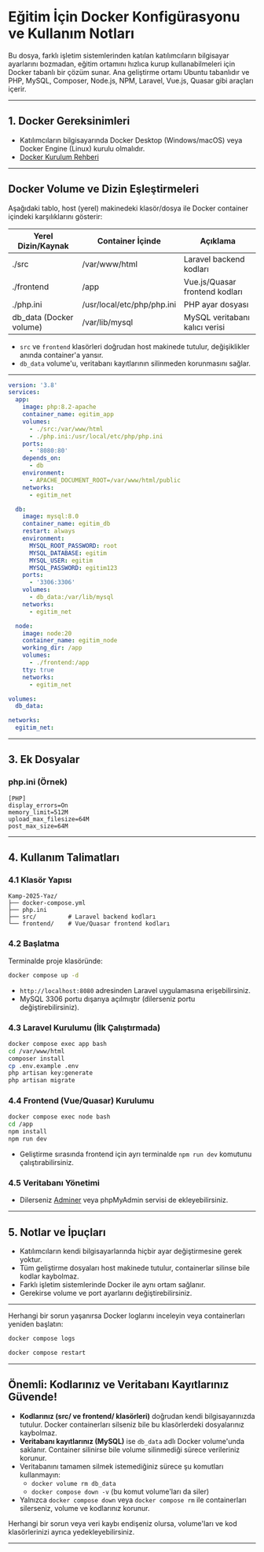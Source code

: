 # Eğitim İçin Docker Konfigürasyonu ve Kullanım Notları

Bu dosya, farklı işletim sistemlerinden katılan katılımcıların bilgisayar ayarlarını bozmadan, eğitim ortamını hızlıca kurup kullanabilmeleri için Docker tabanlı bir çözüm sunar. Ana geliştirme ortamı Ubuntu tabanlıdır ve PHP, MySQL, Composer, Node.js, NPM, Laravel, Vue.js, Quasar gibi araçları içerir.

---

## 1. Docker Gereksinimleri

- Katılımcıların bilgisayarında Docker Desktop (Windows/macOS) veya Docker Engine (Linux) kurulu olmalıdır.
- [Docker Kurulum Rehberi](https://docs.docker.com/get-docker/)

---

## Docker Volume ve Dizin Eşleştirmeleri

Aşağıdaki tablo, host (yerel) makinedeki klasör/dosya ile Docker container içindeki karşılıklarını gösterir:

| Yerel Dizin/Kaynak      | Container İçinde           | Açıklama                       |
| ----------------------- | -------------------------- | ------------------------------ |
| ./src                   | /var/www/html              | Laravel backend kodları        |
| ./frontend              | /app                       | Vue.js/Quasar frontend kodları |
| ./php.ini               | /usr/local/etc/php/php.ini | PHP ayar dosyası               |
| db_data (Docker volume) | /var/lib/mysql             | MySQL veritabanı kalıcı verisi |

- `src` ve `frontend` klasörleri doğrudan host makinede tutulur, değişiklikler anında container'a yansır.
- `db_data` volume'u, veritabanı kayıtlarının silinmeden korunmasını sağlar.

---

```yaml
version: '3.8'
services:
  app:
    image: php:8.2-apache
    container_name: egitim_app
    volumes:
      - ./src:/var/www/html
      - ./php.ini:/usr/local/etc/php/php.ini
    ports:
      - '8080:80'
    depends_on:
      - db
    environment:
      - APACHE_DOCUMENT_ROOT=/var/www/html/public
    networks:
      - egitim_net

  db:
    image: mysql:8.0
    container_name: egitim_db
    restart: always
    environment:
      MYSQL_ROOT_PASSWORD: root
      MYSQL_DATABASE: egitim
      MYSQL_USER: egitim
      MYSQL_PASSWORD: egitim123
    ports:
      - '3306:3306'
    volumes:
      - db_data:/var/lib/mysql
    networks:
      - egitim_net

  node:
    image: node:20
    container_name: egitim_node
    working_dir: /app
    volumes:
      - ./frontend:/app
    tty: true
    networks:
      - egitim_net

volumes:
  db_data:

networks:
  egitim_net:
```

---

## 3. Ek Dosyalar

### php.ini (Örnek)

```
[PHP]
display_errors=On
memory_limit=512M
upload_max_filesize=64M
post_max_size=64M
```

---

## 4. Kullanım Talimatları

### 4.1 Klasör Yapısı

```
Kamp-2025-Yaz/
├── docker-compose.yml
├── php.ini
├── src/         # Laravel backend kodları
└── frontend/    # Vue/Quasar frontend kodları
```

### 4.2 Başlatma

Terminalde proje klasöründe:

```bash
docker compose up -d
```

- `http://localhost:8080` adresinden Laravel uygulamasına erişebilirsiniz.
- MySQL 3306 portu dışarıya açılmıştır (dilerseniz portu değiştirebilirsiniz).

### 4.3 Laravel Kurulumu (İlk Çalıştırmada)

```bash
docker compose exec app bash
cd /var/www/html
composer install
cp .env.example .env
php artisan key:generate
php artisan migrate
```

### 4.4 Frontend (Vue/Quasar) Kurulumu

```bash
docker compose exec node bash
cd /app
npm install
npm run dev
```

- Geliştirme sırasında frontend için ayrı terminalde `npm run dev` komutunu çalıştırabilirsiniz.

### 4.5 Veritabanı Yönetimi

- Dilerseniz [Adminer](https://hub.docker.com/_/adminer) veya phpMyAdmin servisi de ekleyebilirsiniz.

---

## 5. Notlar ve İpuçları

- Katılımcıların kendi bilgisayarlarında hiçbir ayar değiştirmesine gerek yoktur.
- Tüm geliştirme dosyaları host makinede tutulur, containerlar silinse bile kodlar kaybolmaz.
- Farklı işletim sistemlerinde Docker ile aynı ortam sağlanır.
- Gerekirse volume ve port ayarlarını değiştirebilirsiniz.

---

Herhangi bir sorun yaşanırsa Docker loglarını inceleyin veya containerları yeniden başlatın:

```bash
docker compose logs
```

```bash
docker compose restart
```

---

## Önemli: Kodlarınız ve Veritabanı Kayıtlarınız Güvende!

- **Kodlarınız (src/ ve frontend/ klasörleri)** doğrudan kendi bilgisayarınızda tutulur. Docker containerları silseniz bile bu klasörlerdeki dosyalarınız kaybolmaz.
- **Veritabanı kayıtlarınız (MySQL)** ise `db_data` adlı Docker volume'unda saklanır. Container silinirse bile volume silinmediği sürece verileriniz korunur.
- Veritabanını tamamen silmek istemediğiniz sürece şu komutları kullanmayın:
  - `docker volume rm db_data`
  - `docker compose down -v` (bu komut volume'ları da siler)
- Yalnızca `docker compose down` veya `docker compose rm` ile containerları silerseniz, volume ve kodlarınız korunur.

Herhangi bir sorun veya veri kaybı endişeniz olursa, volume'ları ve kod klasörlerinizi ayrıca yedekleyebilirsiniz.

---
